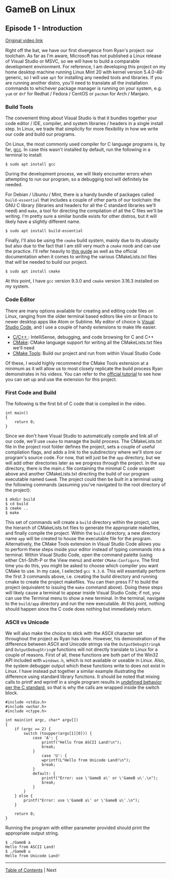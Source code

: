 # GameB on Linux

## Episode 1 - Introduction

[Original video link](https://www.youtube.com/watch?v=3zFFrBSdBvA&list=PLlaINRtydtNWuRfd4Ra3KeD6L9FP_tDE7&index=2&t=0s)

Right off the bat, we have our first divergence from Ryan's project: our toolchain. As far as I'm aware, Microsoft has not published a Linux release of Visual Studio or MSVC, so we will have to build a comparable development environment. For reference, I am developing this project on my home desktop machine running Linux Mint 20 with kernel version 5.4.0-48-generic, so I will use `apt` for installing any needed tools and libraries. If you are running another distro, you'll need to translate all the installation commands to whichever package manager is running on your system, e.g. `yum` or `dnf` for Redhat / Fedora / CentOS or `pacman` for Arch / Manjaro.

### Build Tools

The convenient thing about Visual Studio is that it bundles together your code editor / IDE, compiler, and system libraries / headers in a single install step. In Linux, we trade that simplicity for more flexibility in how we write our code and build our programs.

On Linux, the most commonly used compiler for C language programs is, by far, [gcc](https://gcc.gnu.org/). In case this wasn't installed by default, run the following in a terminal to install:

    $ sudo apt install gcc

During the development process, we will likely encounter errors when attempting to run our program, so a debugging tool will definitely be needed.

For Debian / Ubuntu / Mint, there is a handy bundle of packages called `build-essential` that includes a couple of other parts of our toolchain: the GNU C library (libraries and headers for all the C standard libraries we'll need) and `make`, a tool for directing the compilation of all the C files we'll be writing. I'm pretty sure a similar bundle exists for other distros, but it will likely have a slightly different name.

    $ sudo apt install build-essential

Finally, I'll also be using the `cmake` build system, mainly due to its ubiquity but also due to the fact that I am still very much a `cmake` noob and can use the practice. I'll refer heavily to [this guide](https://cliutils.gitlab.io/modern-cmake/) as well as the official documentation when it comes to writing the various CMakeLists.txt files that will be needed to build our project.

    $ sudo apt install cmake

At this point, I have `gcc` version 9.3.0 and `cmake` version 3.16.3 installed on my system.

### Code Editor

There are many options available for creating and editing code files on Linux, ranging from the older terminal based editors like vim or Emacs to newer desktop apps like Atom or Sublime. My editor of choice is [Visual Studio Code](https://code.visualstudio.com/), and I use a couple of handy extensions to make life easier.

- [C/C++ ](https://marketplace.visualstudio.com/items?itemName=ms-vscode.cpptools): IntelliSense, debugging, and code browsing for C and C++
- [CMake](https://marketplace.visualstudio.com/items?itemName=twxs.cmake): CMake language support for writing all the CMakeLists.txt files we'll need
- [CMake Tools](https://marketplace.visualstudio.com/items?itemName=ms-vscode.cmake-tools): Build our project and run from within Visual Studio Code

Of these, I would highly recommend the CMake Tools extension at a minimum as it will allow us to most closely replicate the build process Ryan demonstrates in his videos. You can refer to the [official tutorial](https://code.visualstudio.com/docs/cpp/cmake-linux) to see how you can set up and use the extension for this project.

### First Code and Build

The following is the first bit of C code that is compiled in the video.

    int main()
    {
        return 0;
    }

Since we don't have Visual Studio to automatically compile and link all of our code, we'll use `cmake` to manage the build process. The CMakeLists.txt file in the project root folder defines the project, sets a couple of useful compilation flags, and adds a link to the subdirectory where we'll store our program's source code. For now, that will just be the `app` directory, but we will add other directories later as we progress through the project. In the `app` directory, there is the main.c file containing the minimal C code snippet above and another CMakeLists.txt directing the build of our program executable named `GameB`. The project could then be built in a terminal using the following commands (assuming you've navigated to the root directory of the project):

    $ mkdir build
    $ cd build
    $ cmake ..
    $ make

This set of commands will create a `build` directory within the project, use the hierarch of CMakeLists.txt files to generate the appropriate makefiles, and finally compile the project. Within the `build` directory, a new directory name `app` will be created to house the executable file for the program. Alternatively, the CMake Tools extension in Visual Studio Code allows you to perform these steps inside your editor instead of typing commands into a terminal. Within Visual Studio Code, open the command palette (using either Ctrl-Shift-P or the View menu) and enter `CMake:Configure`. The first time you do this, you might be asked to choose which compiler you want CMake to use. In my case, I selected `gcc 9.3.0`. This will essentially perform the first 3 commands above, i.e. creating the build directory and running cmake to create the project makefiles. You can then press F7 to build the project (equivalent to issuing the `make` command above). Doing these steps will likely cause a terminal to appear inside Visual Studio Code; if not, you can use the Terminal menu to show a new terminal. In the terminal, navigate to the `build/app` directory and run the new executable. At this point, nothing should happen since the C code does nothing but immediately return.

### ASCII vs Unicode

We will also make the choice to stick with the ASCII character set throughout the project as Ryan has done. However, his demonstration of the difference between ASCII and Unicode strings via the `OutputDebugStringA` and `OutputDebugStringW` functions will not directly translate to Linux for a couple of reasons. First of all, these functions are both part of the Win32 API included with `windows.h`, which is not available or useable in Linux. Also, the system debugger output which these functions write to does not exist in Linux. I have instead put together a similar example illustrating the difference using standard library functions. It should be noted that mixing calls to printf and wprintf in a single program results in [undefined behavior per the C standard](https://stackoverflow.com/a/8682010), so that is why the calls are wrapped inside the switch block.

    #include <stdio.h>
    #include <wchar.h>
    #include <ctype.h>
 
    int main(int argc, char* argv[])
    {
        if (argc == 2) {
            switch (toupper(argv[1][0])) {
                case 'A': {
                    printf("Hello from ASCII Land!\n");
                    break;
                }
                    case 'U': {
                    wprintf(L"Hello from Unicode Land!\n");
                    break;
                }
                default: {
                    printf("Error: use \'GameB a\' or \'GameB u\'.\n");
                    break;
                }
            }
        } else {
            printf("Error: use \'GameB a\' or \'GameB u\'.\n");
        }

        return 0;
    }

Running the program with either parameter provided should print the appropriate output string.

    $ ./GameB a
    Hello from ASCII Land!
    $ ./GameB u
    Hello from Unicode Land!

***

[Table of Contents](../README.md) | Next